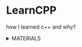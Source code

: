 # LearnCPP
how I learned c++ and why?



<details><summary>MATERIALS</summary>

   1. [C++ Book](https://metanit.com/cpp/tutorial/1.1.php)
   1. [C++ Youtube Tutorial](https://www.youtube.com/playlist?list=PLQOaTSbfxUtCrKs0nicOg2npJQYSPGO9r)
   1. [Computer Science Books](https://drive.google.com/drive/folders/1MmUhYvgiT3GvQn1L8L6ctS3DOKfD5V1n?usp=sharing)

</details>
